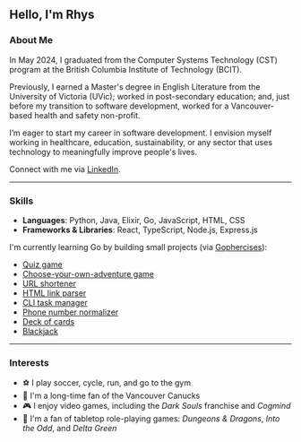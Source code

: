 ## Hello, I'm Rhys

### About Me
In May 2024, I graduated from the Computer Systems Technology (CST) program at the British Columbia Institute of Technology (BCIT).

Previously, I earned a Master's degree in English Literature from the University of Victoria (UVic); worked in post-secondary education; and, just before my transition to software development, worked for a Vancouver-based health and safety non-profit.

I’m eager to start my career in software development. I envision myself working in healthcare, education, sustainability, or any sector that uses technology to meaningfully improve people's lives. 

Connect with me via [LinkedIn](https://www.linkedin.com/in/rhysmahannah/).

---

### Skills
- **Languages**: Python, Java, Elixir, Go, JavaScript, HTML, CSS
- **Frameworks & Libraries**: React, TypeScript, Node.js, Express.js

I'm currently learning Go by building small projects (via [Gophercises](https://gophercises.com/#signup)):
- [Quiz game](https://github.com/rhysmah/Go_Exercises/tree/main/Quiz_Game)
- [Choose-your-own-adventure game](https://github.com/rhysmah/Go_Exercises/tree/main/Adventure_Game)
- [URL shortener](https://github.com/rhysmah/Go_Exercises/tree/main/URL_Shortener)
- [HTML link parser](https://github.com/rhysmah/Go_Exercises/tree/main/HTML_Link_Parser)
- [CLI task manager](https://github.com/rhysmah/CLI-Task-Manager)
- [Phone number normalizer](https://github.com/rhysmah/Phone-Number-Normalizer)
- [Deck of cards](https://github.com/rhysmah/Deck-Of-Cards)
- [Blackjack](https://github.com/rhysmah/Blackjack)

---

### Interests
- ⚽ I play soccer, cycle, run, and go to the gym
- 🏒 I'm a long-time fan of the Vancouver Canucks
- 🎮 I enjoy video games, including the _Dark Souls_ franchise and _Cogmind_
- 🎲 I'm a fan of tabletop role-playing games: _Dungeons & Dragons_, _Into the Odd_, and _Delta Green_
